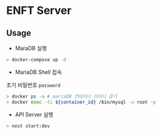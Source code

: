 # ENFT Server

## Usage

- MaraDB 실행

```sh
> docker-compose up -d
```

- MariaDB Shell 접속

초기 비밀번호 `password`

```sh
> docker ps -a # mariaDB 컨테이너 아이디 찾기
> docker exec -ti ${container_id} /bin/mysql -u root -p
```

- API Server 실행

```sh
> nest start:dev
```
